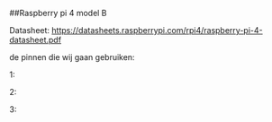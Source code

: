 ##Raspberry pi 4 model B

Datasheet:
https://datasheets.raspberrypi.com/rpi4/raspberry-pi-4-datasheet.pdf 

de pinnen die wij gaan gebruiken:

1:

2:

3:
